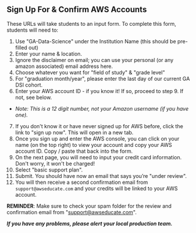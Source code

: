 ## Sign Up For & Confirm AWS Accounts
These URLs will take students to an input form. To complete this form, students will need to:

1. Use "GA-Data-Science" under the Institution Name (this should be pre-filled out)
2. Enter your name & location.
3. Ignore the disclaimer on email; you can use your personal (or any amazon associated) email address here.
4. Choose whatever you want for "field of study" & "grade level"
5. For "graduation month/year", please enter the last day of our current GA DSI cohort.
6. Enter your AWS account ID - if you know it! If so, proceed to step 9. If not, see below.
  - *Note: This is a 12 digit number, not your Amazon username (if you have one).*
7. If you don't know it or have never signed up for AWS before, click the link to "sign up now". This will open in a new tab.
8. Once you sign up and enter the AWS console, you can click on your name (on the top right) to view your account and copy your AWS account ID. Copy / paste that back into the form.
9. On the next page, you will need to input your credit card information. Don't worry, it won't be charged!
10. Select "basic support plan".
11. Submit. You should have now an email that says you’re "under review".
12. You will then receive a second confirmation email from `support@awseducate.com` and your credits will be linked to your AWS account.

**REMINDER**: Make sure to check your spam folder for the review and confirmation email from "support@awseducate.com".

***If you have any problems, please alert your local production team.***
